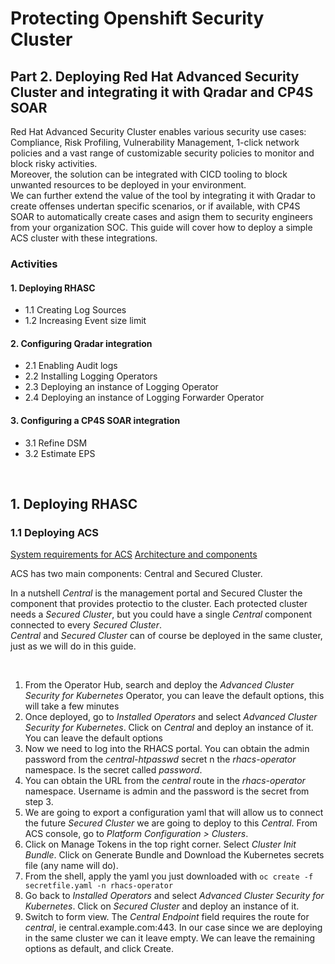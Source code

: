 # Protecting Openshift Security Cluster
## Part 2. Deploying Red Hat Advanced Security Cluster and integrating it with Qradar and CP4S SOAR

Red Hat Advanced Security Cluster enables various security use cases: Compliance, Risk Profiling, Vulnerability Management, 1-click network policies and a vast range of customizable security policies to monitor and block risky activities. <br>
Moreover, the solution can be integrated with CICD tooling to block unwanted resources to be deployed in your environment. <br>
We can further extend the value of the tool by integrating it with Qradar to create offenses undertan specific scenarios, or if available, with CP4S SOAR to automatically create cases and asign them to security engineers from your organization SOC.
This guide will cover how to deploy a simple ACS cluster with these integrations.


### Activities
#### 1. Deploying RHASC
- 1.1 Creating Log Sources
- 1.2 Increasing Event size limit
#### 2. Configuring Qradar integration
- 2.1 Enabling Audit logs
- 2.2 Installing Logging Operators
- 2.3 Deploying an instance of Logging Operator
- 2.4 Deploying an instance of Logging Forwarder Operator
#### 3. Configuring a CP4S SOAR integration
- 3.1 Refine DSM
- 3.2 Estimate EPS


<br>

## 1. Deploying RHASC
### 1.1 Deploying ACS
[System requirements for ACS](https://docs.openshift.com/acs/3.69/installing/prerequisites.html)
[Architecture and components](https://docs.openshift.com/acs/3.69/architecture/acs-architecture.html)

ACS has two main components: Central and Secured Cluster.

In a nutshell *Central* is the management portal and Secured Cluster the component that provides protectio to the cluster. Each protected cluster needs a *Secured Cluster*, but you could have a single *Central* component connected to every *Secured Cluster*. <br>
*Central* and *Secured Cluster* can of course be deployed in the same cluster, just as we will do in this guide.

<br>

1. From the Operator Hub, search and deploy the *Advanced Cluster Security for Kubernetes* Operator, you can leave the default options, this will take a few minutes
2. Once deployed, go to *Installed Operators* and select *Advanced Cluster Security for Kubernetes*. Click on *Central* and deploy an instance of it. You can leave the default options
3. Now we need to log into the RHACS portal. You can obtain the admin password from the *central-htpasswd* secret n the *rhacs-operator* namespace. Is the secret called *password*.
4. You can obtain the URL from the *central* route in the *rhacs-operator* namespace. Username is admin and the password is the secret from step 3.
5. We are going to export a configuration yaml that will allow us to connect the future *Secured Cluster* we are going to deploy to this *Central*. From ACS console, go to *Platform Configuration > Clusters*.
6. Click on Manage Tokens in the top right corner. Select *Cluster Init Bundle*. Click on Generate Bundle and Download the Kubernetes secrets file (any name will do).
7. From the shell, apply the yaml you just downloaded with  `oc create -f secretfile.yaml -n rhacs-operator`
8. Go back to *Installed Operators* and select *Advanced Cluster Security for Kubernetes*. Click on *Secured Cluster* and deploy an instance of it.
9. Switch to form view. The *Central Endpoint* field requires the route for *central*, ie central.example.com:443. In our case since we are deploying in the same cluster we can it leave empty. We can leave the remaining options as default, and click Create.

